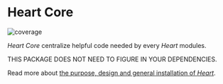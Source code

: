 # Heart Core

![coverage](https://gitlab.com/fabernovel/heart/badges/master/coverage.svg?job=Coverage%3A%20Heart%20Core)

_Heart Core_ centralize helpful code needed by every _Heart_ modules.

THIS PACKAGE DOES NOT NEED TO FIGURE IN YOUR DEPENDENCIES.

Read more about [the purpose, design and general installation of _Heart_](https://www.fabernovel.com/en/clients/cases/heart-a-tool-for-automating-web-quality-metrics).
